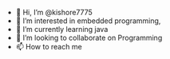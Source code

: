 - 👋 Hi, I’m @kishore7775
- 👀 I’m interested in embedded programming,
- 🌱 I’m currently learning java 
- 💞️ I’m looking to collaborate on Programming 
- 📫 How to reach me 

<!---
kishore7775/kishore7775 is a ✨ special ✨ repository because its `README.md` (this file) appears on your GitHub profile.
You can click the Preview link to take a look at your changes.
--->
